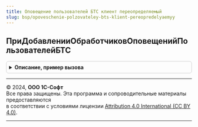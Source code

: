 ```yaml
---
title: Оповещение пользователей БТС клиент переопределяемый
slug: bsp/opoveschenie-polzovateley-bts-klient-pereopredelyaemyy
---
```



## ПриДобавленииОбработчиковОповещенийПользователейБТС
<details style="margin: 1em 0; padding: 0.5em; border: 1px solid #ccc; border-radius: 6px;">

<summary style="font-weight: bold; cursor: pointer;">Описание, пример вызова</summary>

```bsl

// При добавлении обработчиков оповещений пользователей БТС.
// @skip-warning ПустойМетод - особенность реализации.
//
// Параметры:
//  ОбработчикиОповещений - Соответствие - Ключ, идентификатор вида оповещения,
//  	Значение, клиентский модуль содержащий метод ОбработатьОповещение
//  	с параметром ОповещениеПользователя. Метод данного модуля будет вызван при получении оповещения
//  	с указаным идентификатором вида оповещения.
//
// Пример:
//  МодульОбработчиков = ОбщегоНазначенияКлиент.ОбщийМодуль("ОповещениеПользователейОНовостях");
//  ОбработчикиОповещений.Вставить(
//		"ОповещениеОНовыхНовостяхСайта",
//		МодульОбработчиков);
//
//  Модуль ОповещениеПользователейОНовостях содержит следующий код:
//		Процедура ОбработатьОповещение(ОповещениеПользователя) Экспорт
//
//			Если ОповещениеПользователя.ВидОповещения = "ОповещениеОНовыхНовостяхСайта" Тогда
//				ОбработатьНовыеНовостиССайта(ОповещениеПользователя); - процедура реализующая логику обработки
//			КонецЕсли;
//
//		КонецПроцедуры.
//
Процедура ПриДобавленииОбработчиковОповещенийПользователейБТС(ОбработчикиОповещений) Экспорт
```

Пример вызова
```bsl
ОповещениеПользователейБТСКлиентПереопределяемый.ПриДобавленииОбработчиковОповещенийПользователейБТС(ОбработчикиОповещений) 
```
</details>

---

© 2024, **ООО 1С-Софт**  
Все права защищены. Эта программа и сопроводительные материалы предоставляются  
в соответствии с условиями лицензии [Attribution 4.0 International (CC BY 4.0)](https://creativecommons.org/licenses/by/4.0/legalcode).

---
